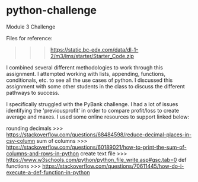 # python-challenge
Module 3 Challenge


Files for reference: 
  >>> https://static.bc-edx.com/data/dl-1-2/m3/lms/starter/Starter_Code.zip

I combined several different methodologies to work through this assignment. I attempted working with lists, appending, functions, conditionals, etc. to see all the use cases of python. I discussed this assignment with some other students in the class to discuss the different pathways to success. 

I specifically struggled with the PyBank challenge. I had a lot of issues identifying the 'previousprofit' in order to compare profit/loss to create average and maxes. I used some online resources to support linked below: 

rounding decimals >>> https://stackoverflow.com/questions/68484598/reduce-decimal-places-in-csv-column
sum of columns >>> https://stackoverflow.com/questions/60189021/how-to-print-the-sum-of-columns-and-rows-in-python
create text file >>> https://www.w3schools.com/python/python_file_write.asp#gsc.tab=0
def functions >>> https://stackoverflow.com/questions/70611445/how-do-i-execute-a-def-function-in-python
